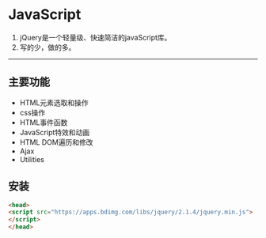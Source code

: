 # JavaScript

1. jQuery是一个轻量级、快速简洁的javaScript库。
2. 写的少，做的多。
---

## 主要功能
* HTML元素选取和操作
* css操作
* HTML事件函数
* JavaScript特效和动画
* HTML DOM遍历和修改
* Ajax
* Utilities

## 安装
```html
<head>
<script src="https://apps.bdimg.com/libs/jquery/2.1.4/jquery.min.js">
</script>
</head>
```
